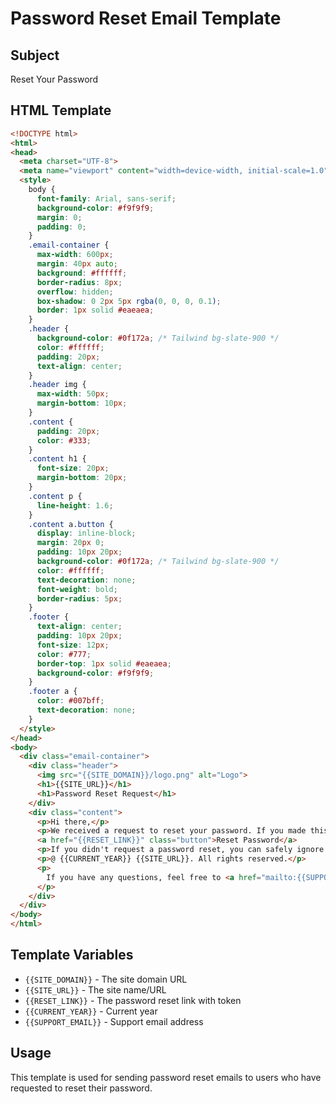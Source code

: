 # Password Reset Email Template

## Subject
Reset Your Password

## HTML Template

```html
<!DOCTYPE html>
<html>
<head>
  <meta charset="UTF-8">
  <meta name="viewport" content="width=device-width, initial-scale=1.0">
  <style>
    body {
      font-family: Arial, sans-serif;
      background-color: #f9f9f9;
      margin: 0;
      padding: 0;
    }
    .email-container {
      max-width: 600px;
      margin: 40px auto;
      background: #ffffff;
      border-radius: 8px;
      overflow: hidden;
      box-shadow: 0 2px 5px rgba(0, 0, 0, 0.1);
      border: 1px solid #eaeaea;
    }
    .header {
      background-color: #0f172a; /* Tailwind bg-slate-900 */
      color: #ffffff;
      padding: 20px;
      text-align: center;
    }
    .header img {
      max-width: 50px;
      margin-bottom: 10px;
    }
    .content {
      padding: 20px;
      color: #333;
    }
    .content h1 {
      font-size: 20px;
      margin-bottom: 20px;
    }
    .content p {
      line-height: 1.6;
    }
    .content a.button {
      display: inline-block;
      margin: 20px 0;
      padding: 10px 20px;
      background-color: #0f172a; /* Tailwind bg-slate-900 */
      color: #ffffff;
      text-decoration: none;
      font-weight: bold;
      border-radius: 5px;
    }
    .footer {
      text-align: center;
      padding: 10px 20px;
      font-size: 12px;
      color: #777;
      border-top: 1px solid #eaeaea;
      background-color: #f9f9f9;
    }
    .footer a {
      color: #007bff;
      text-decoration: none;
    }
  </style>
</head>
<body>
  <div class="email-container">
    <div class="header">
      <img src="{{SITE_DOMAIN}}/logo.png" alt="Logo">
      <h1>{{SITE_URL}}</h1>
      <h1>Password Reset Request</h1>
    </div>
    <div class="content">
      <p>Hi there,</p>
      <p>We received a request to reset your password. If you made this request, click the button below to reset your password:</p>
      <a href="{{RESET_LINK}}" class="button">Reset Password</a>
      <p>If you didn't request a password reset, you can safely ignore this message.</p>
      <p>@ {{CURRENT_YEAR}} {{SITE_URL}}. All rights reserved.</p>
      <p>
        If you have any questions, feel free to <a href="mailto:{{SUPPORT_EMAIL}}">contact support</a>.
      </p>
    </div>
  </div>
</body>
</html>
```

## Template Variables
- `{{SITE_DOMAIN}}` - The site domain URL
- `{{SITE_URL}}` - The site name/URL
- `{{RESET_LINK}}` - The password reset link with token
- `{{CURRENT_YEAR}}` - Current year
- `{{SUPPORT_EMAIL}}` - Support email address

## Usage
This template is used for sending password reset emails to users who have requested to reset their password.
